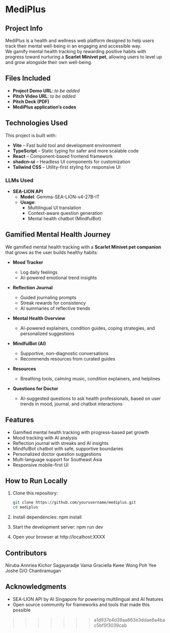 # MediPlus

## Project Info
MediPlus is a health and wellness web platform designed to help users track their mental well-being in an engaging and accessible way.  
We gamify mental health tracking by rewarding positive habits with progress toward nurturing a **Scarlet Minivet pet**, allowing users to level up and grow alongside their own well-being.  

## Files Included
- **Project Demo URL**: *to be added*  
- **Pitch Video URL**: *to be added*  
- **Pitch Deck (PDF)**
- **MediPlus application’s codes**

## Technologies Used
This project is built with:  
- **Vite** – Fast build tool and development environment  
- **TypeScript** – Static typing for safer and more scalable code  
- **React** – Component-based frontend framework  
- **shadcn-ui** – Headless UI components for customization  
- **Tailwind CSS** – Utility-first styling for responsive UI  

### LLMs Used
- **SEA-LION API**  
  - **Model**: Gemma-SEA-LION-v4-27B-IT  
  - **Usage**:  
    - Multilingual UI translation  
    - Context-aware question generation  
    - Mental health chatbot (MindfulBot)  

## Gamified Mental Health Journey
We gamified mental health tracking with a **Scarlet Minivet pet companion** that grows as the user builds healthy habits:  

- **Mood Tracker**  
  - Log daily feelings  
  - AI-powered emotional trend insights  

- **Reflection Journal**  
  - Guided journaling prompts  
  - Streak rewards for consistency  
  - AI summaries of reflective trends  

- **Mental Health Overview**  
  - AI-powered explainers, condition guides, coping strategies, and personalized suggestions  

- **MindfulBot (AI)**  
  - Supportive, non-diagnostic conversations  
  - Recommends resources from curated guides  

- **Resources**  
  - Breathing tools, calming music, condition explainers, and helplines  

- **Questions for Doctor**  
  - AI-suggested questions to ask health professionals, based on user trends in mood, journal, and chatbot interactions  

## Features
- Gamified mental health tracking with progress-based pet growth  
- Mood tracking with AI analysis  
- Reflection journal with streaks and AI insights  
- MindfulBot chatbot with safe, supportive boundaries  
- Personalized doctor question suggestions  
- Multi-language support for Southeast Asia  
- Responsive mobile-first UI  

## How to Run Locally
1. Clone this repository:
   ```bash
   git clone https://github.com/yourusername/mediplus.git
   cd mediplus

2. Install dependencies:
    npm install

3. Start the development server:
    npm run dev

4. Open your browser at http://localhost:XXXX

## Contributors

Niruba  Annriea Kichor Sagayaradje
Vania Graciella Kwee
Wong Poh Yee
Joshe D/O Chantiramugan

## Acknowledgments

- SEA-LION API by AI Singapore for powering multilingual and AI features
- Open source community for frameworks and tools that made this possible
>>>>>>> a1d937e4d39aa863e3ddae6a4bac5bf5f3039cab

